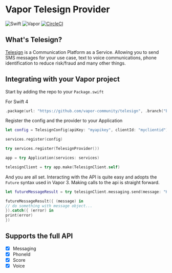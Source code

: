 # Vapor Telesign Provider

![Swift](http://img.shields.io/badge/swift-4-brightgreen.svg)
![Vapor](http://img.shields.io/badge/vapor-3.0-brightgreen.svg)
[![CircleCI](https://circleci.com/gh/vapor-community/telesign/tree/beta.svg?style=svg)](https://circleci.com/gh/vapor-community/telesign/tree/beta)


## What's Telesign?
[Telesign][telesign_home] is a Communication Platform as a Service. Allowing you to send SMS messages for your use case, text to voice communications, phone identification to reduce risk/fraud and many other things.

## Integrating with your Vapor project
Start by adding the repo to your `Package.swift`

For Swift 4
~~~~swift
.package(url: "https://github.com/vapor-community/telesign", .branch("beta"))
~~~~

Register the config and the provider to your Application
~~~~swift
let config = TelesignConfig(apiKey: "myapikey", clientId: "myclientid")

services.register(config)

try services.register(TelesignProvider())

app = try Application(services: services)

telesignClient = try app.make(TelesignClient.self)
~~~~

And you are all set. Interacting with the API is quite easy and adopts the `Future` syntax used in Vapor 3.
Making calls to the api is straight forward.
~~~~swift
let futureMessageResult = try telesignClient.messaging.send(message: "Hello Vapor", to: "1234567", messageType: .ARN)

futureMessageResult({ (message) in
// do something with message object...
}).catch({ (error) in
print(error)
})

~~~~

## Supports the full API
* [x] Messaging
* [x] PhoneId
* [x] Score
* [x] Voice

[telesign_home]: http://telesign.com "Telesign"
